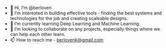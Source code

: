 - 👋 Hi, I’m @berloven
- 👀 I’m interested in building effective tools - finding the best systems and technologies for the job and creating scaleable designs. 
- 🌱 I’m currently learning Deep Learning and Machine Learning. 
- 💞️ I’m looking to collaborate on any projects, especially things where we can help each other learn. 
- 📫 How to reach me - berlovenk@gmail.com

<!---
berloven/berloven is a ✨ special ✨ repository because its `README.md` (this file) appears on your GitHub profile.
You can click the Preview link to take a look at your changes.
--->
